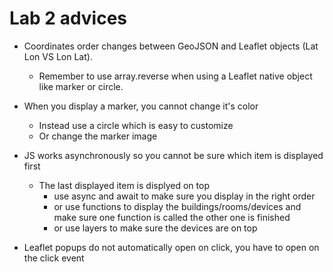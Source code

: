 # Lab 2 advices

- Coordinates order changes between GeoJSON and Leaflet objects (Lat Lon VS Lon Lat).
  - Remember to use array.reverse when using a Leaflet native object like marker or circle.

- When you display a marker, you cannot change it's color
  - Instead use a circle which is easy to customize
  - Or change the marker image

- JS works asynchronously so you cannot be sure which item is displayed first
  - The last displayed item is displyed on top 
    - use async and await to make sure you display in the right order
    - or use functions to display the buildings/rooms/devices and make sure one function is called the other one is finished 
    - or use layers to make sure the devices are on top

- Leaflet popups do not automatically open on click, you have to open on the click event
